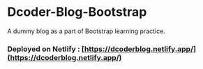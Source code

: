 # Dcoder-Blog-Bootstrap
A dummy blog as a part of Bootstrap learning practice.
### Deployed on Netlify : [https://dcoderblog.netlify.app/](https://dcoderblog.netlify.app/)
